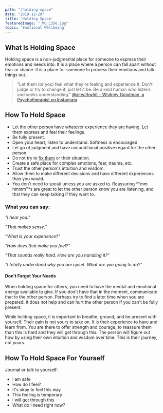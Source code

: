```yaml
---
path: "/holding-space"
date: "2019-12-29"
title: 'Holding Space'
featuredImage: "_MG_1356.jpg"
topic: 'Emotional Wellbeing'
---
```


## What Is Holding Space

Holding space is a non-judgmental place for someone to express their emotions and needs into.  It is a place where a person can fall apart without fear or shame.  It is a place for someone to process their emotions and talk things out.

> "Let them (or you) feel what they're feeling and experience it.  Don't judge or try to change it, just let it be.  Be a kind human who listens and seeks understanding." [@sitwithwhit - Whitney Goodman, a Psychotherapist on Instagram](https://www.instagram.com/p/B7EgFsIg8OB/)


## How To Hold Space

- Let the other person have whatever experience they are having.  Let them express and feel their feelings.
- Be fully present.  
- Open your heart; listen to understand.  Softness is encouraged.
- Let go of judgment and have unconditional positive regard for the other person.
- Do not try to [fix them](/what-to-do-instead-of-fixing) or their situation.
- Create a safe place for complex emotions, fear, trauma, etc.
- Trust the other person's intuition and wisdom.
- Allow them to make different decisions and have different experiences than you would.
- You don't need to speak unless you are asked to.  Reassuring *"mm hmmm"*s are great to let the other person know you are listening, and that they can keep talking if they want to.

### What you can say:

*"I hear you."*

*"That makes sense."*

*“What is your experience?”*

*"How does that make you feel?"*

*"That sounds really hard.  How are you handling it?"*

*"I totally understand why you are upset.  What are you going to do?"*



#### Don't Forget Your Needs

When holding space for others, you need to have the mental and emotional energy available to give. If you don't have that in the moment, communicate that to the other person.  Perhaps try to find a later time when you are prepared.  It does not help and can hurt the other person if you can't be fully present.

While holding space, it is important to breathe, ground, and be present with yourself.  Their pain is not yours to take on.  It is their experience to have and learn from.  You are there to offer strength and courage; to reassure them than this is hard and they will get through this.  The person will figure out how by using their own intuition and wisdom over time.  This is their journey, not yours.


## How To Hold Space For Yourself

Journal or talk to yourself:

- I am safe
- How do I feel?
- It's okay to feel this way
- This feeling is temporary
- I will get through this
- What do I need right now?

